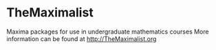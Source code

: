 # TheMaximalist
Maxima packages for use in undergraduate mathematics courses
More information can be found at http://TheMaximalist.org
